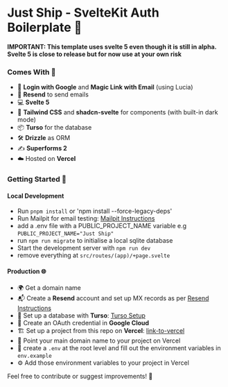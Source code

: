 # Just Ship - SvelteKit Auth Boilerplate 🚀

**IMPORTANT: This template uses svelte 5 even though it is still in alpha. Svelte 5 is close to release but for now use at your own risk**

### Comes With 🌟

- 🚪 **Login with Google** and **Magic Link with Email** (using Lucia)
- 📧 **Resend** to send emails
- 💻 **Svelte 5**
- 🎨 **Tailwind CSS** and **shadcn-svelte** for components (with built-in dark mode)
- 📦 **Turso** for the database
- 🛠️ **Drizzle** as ORM
- ✍️ **Superforms 2**
- ☁️ Hosted on **Vercel**

### Getting Started 🚀

#### Local Development

- Run `pnpm install` or 'npm install --force-legacy-deps'
- Run Mailpit for email testing: [Mailpit Instructions](https://github.com/axllent/mailpit)
- add a .env file with a PUBLIC_PROJECT_NAME variable e.g `PUBLIC_PROJECT_NAME="Just Ship"`
- run `npm run migrate` to initialise a local sqlite database
- Start the development server with `npm run dev`
- remove everything at `src/routes/(app)/+page.svelte`

#### Production 🌐

- 🌍 Get a domain name
- 📬 Create a **Resend** account and set up MX records as per [Resend Instructions](https://resend.com/domains)
- 💾 Set up a database with **Turso**: [Turso Setup](https://turso.tech/)
- 🔑 Create an OAuth credential in **Google Cloud**
- 🏗️ Set up a project from this repo on **Vercel**: [link-to-vercel](https://vercel.com)
- 🎯 Point your main domain name to your project on Vercel
- 🔐 create a `.env` at the root level and fill out the environment variables in `env.example`
- ⚙️ Add those environment variables to your project in Vercel

Feel free to contribute or suggest improvements! 🤝
